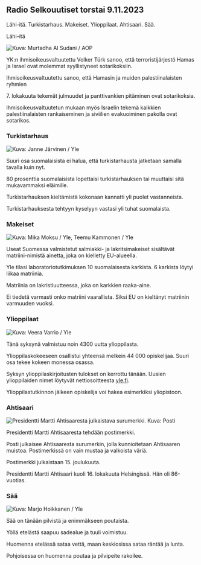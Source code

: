 ## Radio Selkouutiset torstai 9.11.2023

Lähi-itä. Turkistarhaus. Makeiset. Ylioppilaat. Ahtisaari. Sää.

Lähi-itä

![ Kuva: Murtadha Al Sudani / AOP](https://images.cdn.yle.fi/image/upload/c_crop,h_3078,w_5472,x_0,y_570/ar_1.7777777777777777,c_fill,g_faces,h_675,w_1200/dpr_1.0/q_auto:eco/f_auto/fl_lossy/v1699096585/39-11958306546279b91a3b)

YK:n ihmisoikeusvaltuutettu Volker Türk sanoo, että terroristijärjestö Hamas ja Israel ovat molemmat syyllistyneet sotarikoksiin.

Ihmisoikeusvaltuutettu sanoo, että Hamasin ja muiden palestiinalaisten ryhmien 

7\. lokakuuta tekemät julmuudet ja panttivankien pitäminen ovat sotarikoksia.

Ihmisoikeusvaltuutetun mukaan myös Israelin tekemä kaikkien palestiinalaisten rankaiseminen ja siviilien evakuoiminen pakolla ovat sotarikos. 

### Turkistarhaus

![ Kuva: Janne Järvinen / Yle](https://images.cdn.yle.fi/image/upload/c_crop,h_4024,w_7154,x_3,y_757/ar_1.7777777777777777,c_fill,g_faces,h_675,w_1200/dpr_1.0/q_auto:eco/f_auto/fl_lossy/v1696520411/39-1181991651ed3e183fc7)

Suuri osa suomalaisista ei halua, että turkistarhausta jatketaan samalla tavalla kuin nyt.

80 prosenttia suomalaisista lopettaisi turkistarhauksen tai muuttaisi sitä mukavammaksi eläimille.

Turkistarhauksen kieltämistä kokonaan kannatti yli puolet vastanneista.

Turkistarhauksesta tehtyyn kyselyyn vastasi yli tuhat suomalaista. 

### Makeiset

![ Kuva: Mika Moksu / Yle, Teemu Kammonen / Yle](https://images.cdn.yle.fi/image/upload/c_crop,h_1814,w_3217,x_0,y_0/ar_1.7777777777777777,c_fill,g_faces,h_675,w_1200/dpr_1.0/q_auto:eco/f_auto/fl_lossy/v1699517933/39-1197951654c95aa03257)

Useat Suomessa valmistetut salmiakki- ja lakritsimakeiset sisältävät matriini-nimistä ainetta, joka on kielletty EU-alueella.

Yle tilasi laboratoriotutkimuksen 10 suomalaisesta karkista. 6 karkista löytyi liikaa matriinia.

Matriinia on lakristiuutteessa, joka on karkkien raaka-aine.

Ei tiedetä varmasti onko matriini vaarallista. Siksi EU on kieltänyt matriinin varmuuden vuoksi. 

### Ylioppilaat

![ Kuva: Veera Varrio / Yle](https://images.cdn.yle.fi/image/upload/c_crop,h_1080,w_1919,x_0,y_0/ar_1.7777777777777777,c_fill,g_faces,h_675,w_1200/dpr_1.0/q_auto:eco/f_auto/fl_lossy/v1699354150/39-11968216549e8120dbd8)

Tänä syksynä valmistuu noin 4300 uutta ylioppilasta.

Ylioppilaskokeeseen osallistui yhteensä melkein 44 000 opiskelijaa. Suuri osa tekee kokeen monessa osassa.

Syksyn ylioppilaskirjoitusten tulokset on kerrottu tänään. Uusien ylioppilaiden nimet löytyvät nettiosoitteesta [yle.fi](https://yle.fi/a/74-20057938).

Ylioppilastutkinnon jälkeen opiskelija voi hakea esimerkiksi yliopistoon. 

### Ahtisaari

![Presidentti Martti Ahtisaaresta julkaistava surumerkki. Kuva: Posti](https://images.cdn.yle.fi/image/upload/c_crop,h_839,w_1497,x_0,y_0/ar_1.7777777777777777,c_fill,g_faces,h_675,w_1200/dpr_1.0/q_auto:eco/f_auto/fl_lossy/v1699530416/39-1198123654cc6189c3ab)

Presidentti Martti Ahtisaaresta tehdään postimerkki.

Posti julkaisee Ahtisaaresta surumerkin, jolla kunnioitetaan Ahtisaaren muistoa. Postimerkissä on vain mustaa ja valkoista väriä.

Postimerkki julkaistaan 15. joulukuuta.

Presidentti Martti Ahtisaari kuoli 16. lokakuuta Helsingissä. Hän oli 86-vuotias.

### Sää

![ Kuva: Marjo Hoikkanen / Yle](https://images.cdn.yle.fi/image/upload/c_crop,h_1080,w_1919,x_0,y_0/ar_1.7777777777777777,c_fill,g_faces,h_675,w_1200/dpr_1.0/q_auto:eco/f_auto/fl_lossy/v1699507570/39-1197896654c6d10b133e)

Sää on tänään pilvistä ja enimmäkseen poutaista.

Yöllä etelästä saapuu sadealue ja tuuli voimistuu.

Huomenna etelässä sataa vettä, maan keskiosissa sataa räntää ja lunta.

Pohjoisessa on huomenna poutaa ja pilvipeite rakoilee. 
